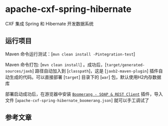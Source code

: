 # apache-cxf-spring-hibernate

CXF 集成 Spring 和 Hibernate 开发数据系统

## 运行项目

Maven 命令运行测试：[`mvn clean install -Pintegration-test`]

Maven 命令打包: [`mvn clean install`] 。成功后，[`target/generated-sources/jaxb`] 路径自动加入到 [`classpath`]，这是 [`jaxb2-maven-plugin`] 插件自动生成的代码。可以直接部署 [`target`] 目录下的 [`war`] 包，默认使用H2内存数据库

部署启动成功后，在游览器中安装 [`Boomerang - SOAP & REST Client`](https://microsoftedge.microsoft.com/addons/detail/boomerang-soap-rest-c/bhmdjpobkcdcompmlhiigoidknlgghfo?hl=zh-CN) 插件，导入文件 [`apache-cxf-spring-hibernate_boomerang.json`] 就可以手工调试了

## 参考文章


